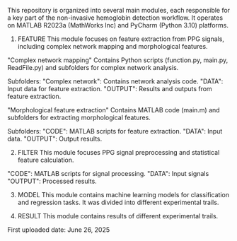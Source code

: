 This repository is organized into several main modules, each responsible for a key part of the non-invasive hemoglobin detection workflow. It operates on MATLAB R2023a (MathWorks Inc) and PyCharm (Python 3.10) platforms.


1. FEATURE
This module focuses on feature extraction from PPG signals, including complex network mapping and morphological features.

"Complex network mapping"
Contains Python scripts (function.py, main.py, ReadFile.py) and subfolders for complex network analysis.

Subfolders:
"Complex network": Contains network analysis code.
"DATA": Input data for feature extraction.
"OUTPUT": Results and outputs from feature extraction.

"Morphological feature extraction"
Contains MATLAB code (main.m) and subfolders for extracting morphological features.

Subfolders:
"CODE": MATLAB scripts for feature extraction.
"DATA": Input data.
"OUTPUT": Output results.

2. FILTER
This module focuses PPG signal preprocessing and statistical feature calculation.

"CODE": MATLAB scripts for signal processing.
"DATA": Input signals
"OUTPUT": Processed results.

3. MODEL
This module contains machine learning models for classification and regression tasks. It was divided into different experimental trails.

4. RESULT
This module contains results of different experimental trails.

First uploaded date: June 26, 2025
